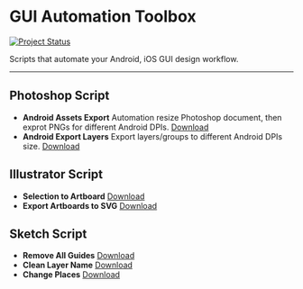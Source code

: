 # GUI Automation Toolbox

[![Project Status](https://stillmaintained.com/Ashung/GUI_Automation_Toolbox.png)](https://stillmaintained.com/Ashung/GUI_Automation_Toolbox)

Scripts that automate your Android, iOS GUI design workflow.

----

## Photoshop Script

* **Android Assets Export** Automation resize Photoshop document, then exprot PNGs for different Android DPIs. [Download](https://github.com/Ashung/GUI_Automation_Toolbox/raw/master/Photoshop_Scripts/Android_Assets_Export.jsx)
* **Android Export Layers** Export layers/groups to different Android DPIs size. [Download](https://github.com/Ashung/GUI_Automation_Toolbox/raw/master/Photoshop_Scripts/Android_Export_Layers.jsx)

## Illustrator Script

* **Selection to Artboard** [Download](https://github.com/Ashung/GUI_Automation_Toolbox/raw/master/Illustrator_Scripts/Selection_to_Artboard.jsx)
* **Export Artboards to SVG** [Download](https://github.com/Ashung/GUI_Automation_Toolbox/raw/master/Illustrator_Scripts/Artboard_Export.jsx)

## Sketch Script
* **Remove All Guides** [Download](https://github.com/Ashung/GUI_Automation_Toolbox/raw/master/Sketch_Scripts/Remove%20All%20Guides.sketchplugin)
* **Clean Layer Name** [Download](https://github.com/Ashung/GUI_Automation_Toolbox/raw/master/Sketch_Scripts/Clean%20Layer%20Name.sketchplugin)
* **Change Places**  [Download](https://github.com/Ashung/GUI_Automation_Toolbox/raw/master/Sketch_Scripts/Change%20Places.sketchplugin)